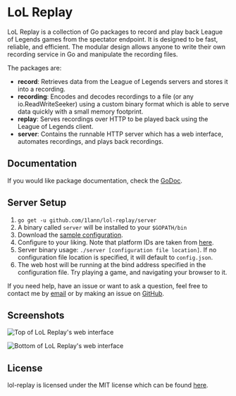 # LoL Replay

LoL Replay is a collection of Go packages to record and play back League of Legends games from the spectator endpoint. It is designed to be fast, reliable, and efficient. The modular design allows anyone to write their own recording service in Go and manipulate the recording files.

The packages are:
- **record**: Retrieves data from the League of Legends servers and stores it into a recording.
- **recording**: Encodes and decodes recordings to a file (or any io.ReadWriteSeeker) using a custom binary format which is able to serve data quickly with a small memory footprint.
- **replay**: Serves recordings over HTTP to be played back using the League of Legends client.
- **server**: Contains the runnable HTTP server which has a web interface, automates recordings, and plays back recordings.

## Documentation
If you would like package documentation, check the [GoDoc](https://godoc.org/github.com/1lann/lol-replay).

## Server Setup
1. `go get -u github.com/1lann/lol-replay/server`
2. A binary called `server` will be installed to your `$GOPATH/bin`
3. Download the [sample configuration](/server/config.sample.json).
4. Configure to your liking. Note that platform IDs are taken from [here](https://developer.riotgames.com/docs/spectating-games).
5. Server binary usage: `./server [configuration file location]`. If no configuration file location is specified, it will default to `config.json`.
6. The web host will be running at the bind address specified in the configuration file. Try playing a game, and navigating your browser to it.

If you need help, have an issue or want to ask a question, feel free to contact me by [email](mailto:me@chuie.io) or by making an issue on [GitHub](https://github.com/1lann/LoL-Replay/issues).

## Screenshots

![Top of LoL Replay's web interface](http://i.imgur.com/cizHmcs.png)

![Bottom of LoL Replay's web interface](http://i.imgur.com/xa6tQWw.png)

## License
lol-replay is licensed under the MIT license which can be found [here](/LICENSE).
